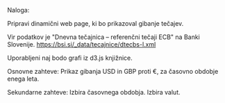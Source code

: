 Naloga:

Pripravi dinamični web page, ki bo prikazoval gibanje tečajev.

Vir podatkov je "Dnevna tečajnica – referenčni tečaji ECB" na Banki Slovenije.
https://bsi.si/_data/tecajnice/dtecbs-l.xml

Uporabljeni naj bodo grafi iz d3.js knjižnice.

Osnovne zahteve:
Prikaz gibanja USD in GBP proti €, za časovno obdobje enega leta.

Sekundarne zahteve:
Izbira časovnega obdobja.
Izbira valut.

